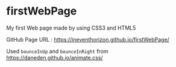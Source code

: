 # firstWebPage
My first Web page made by using CSS3 and HTML5

GitHub Page URL : https://ineventhorizon.github.io/firstWebPage/

Used `bounceInUp` and `bounceInRight` from https://daneden.github.io/animate.css/
